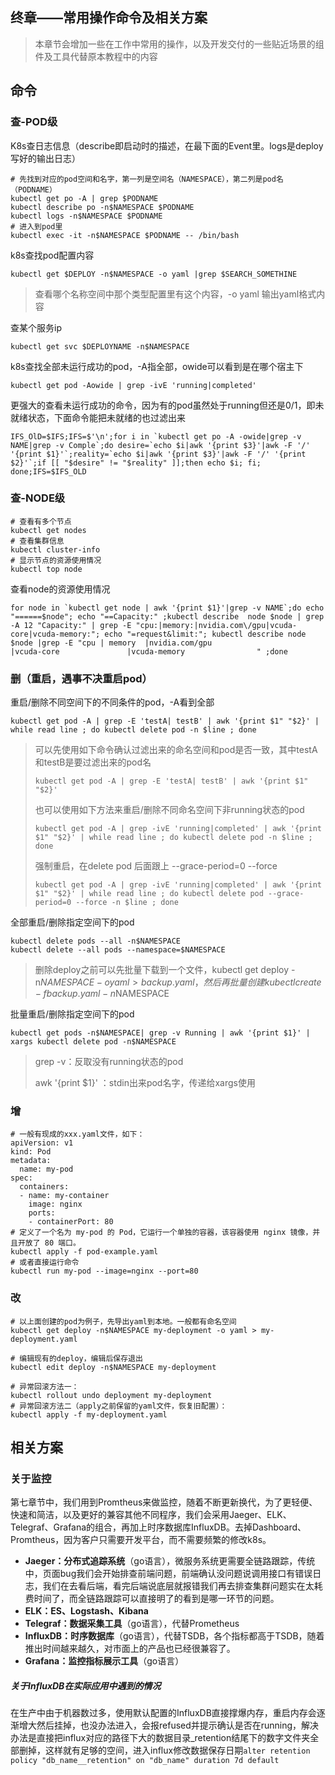 ## 终章——常用操作命令及相关方案

> 本章节会增加一些在工作中常用的操作，以及开发交付的一些贴近场景的组件及工具代替原本教程中的内容



## 命令

### 查-POD级

K8s查日志信息（describe即启动时的描述，在最下面的Event里。logs是deploy写好的输出日志）

~~~
# 先找到对应的pod空间和名字，第一列是空间名（NAMESPACE），第二列是pod名（PODNAME）
kubectl get po -A | grep $PODNAME 
kubectl describe po -n$NAMESPACE $PODNAME
kubectl logs -n$NAMESPACE $PODNAME
# 进入到pod里
kubectl exec -it -n$NAMESPACE $PODNAME -- /bin/bash
~~~

k8s查找pod配置内容

~~~
kubectl get $DEPLOY -n$NAMESPACE -o yaml |grep $SEARCH_SOMETHINE
~~~

> 查看哪个名称空间中那个类型配置里有这个内容，-o yaml 输出yaml格式内容

查某个服务ip

~~~
kubectl get svc $DEPLOYNAME -n$NAMESPACE
~~~

k8s查找全部未运行成功的pod，-A指全部，owide可以看到是在哪个宿主下

~~~
kubectl get pod -Aowide | grep -ivE 'running|completed' 
~~~

更强大的查看未运行成功的命令，因为有的pod虽然处于running但还是0/1，即未就绪状态，下面命令能把未就绪的也过滤出来

~~~
IFS_OlD=$IFS;IFS=$'\n';for i in `kubectl get po -A -owide|grep -v NAME|grep -v Comple`;do desire=`echo $i|awk '{print $3}'|awk -F '/' '{print $1}'`;reality=`echo $i|awk '{print $3}'|awk -F '/' '{print $2}'`;if [[ "$desire" != "$reality" ]];then echo $i; fi; done;IFS=$IFS_OLD
~~~



### 查-NODE级

~~~
# 查看有多个节点
kubectl get nodes
# 查看集群信息
kubectl cluster-info
# 显示节点的资源使用情况
kubectl top node
~~~

查看node的资源使用情况

~~~
for node in `kubectl get node | awk '{print $1}'|grep -v NAME`;do echo "======$node"; echo "==Capacity:" ;kubectl describe  node $node | grep -A 12 "Capacity:" | grep -E "cpu:|memory:|nvidia.com\/gpu|vcuda-core|vcuda-memory:"; echo "=request&limit:"; kubectl describe node $node |grep -E "cpu | memory  |nvidia.com/gpu                             |vcuda-core               |vcuda-memory                " ;done
~~~





### 删（重启，遇事不决重启pod）

重启/删除不同空间下的不同条件的pod，-A看到全部

~~~
kubectl get pod -A | grep -E 'testA| testB' | awk '{print $1" "$2}' | while read line ; do kubectl delete pod -n $line ; done
~~~

> 可以先使用如下命令确认过滤出来的命名空间和pod是否一致，其中testA和testB是要过滤出来的pod名
>
> ~~~
> kubectl get pod -A | grep -E 'testA| testB' | awk '{print $1" "$2}' 
> ~~~
>
> 也可以使用如下方法来重启/删除不同命名空间下非running状态的pod
>
> ~~~
> kubectl get pod -A | grep -ivE 'running|completed' | awk '{print $1" "$2}' | while read line ; do kubectl delete pod -n $line ; done
> ~~~
>
> 强制重启，在delete pod 后面跟上 --grace-period=0 --force
>
> ~~~
> kubectl get pod -A | grep -ivE 'running|completed' | awk '{print $1" "$2}' | while read line ; do kubectl delete pod --grace-period=0 --force -n $line ; done
> ~~~
>
> 

全部重启/删除指定空间下的pod

~~~
kubectl delete pods --all -n$NAMESPACE
kubectl delete --all pods --namespace=$NAMESPACE
~~~

> 删除deploy之前可以先批量下载到一个文件，kubectl get deploy -n$NAMESPACE -o yaml > backup.yaml，然后再批量创建 kubectl create -f backup.yaml  -n$NAMESPACE

批量重启/删除指定空间下的pod

~~~
kubectl get pods -n$NAMESPACE| grep -v Running | awk '{print $1}' | xargs kubectl delete pod -n$NAMESPACE
~~~

> grep -v：反取没有running状态的pod
>
>  awk '{print $1}' ：stdin出来pod名字，传递给xargs使用



### 增

~~~
# 一般有现成的xxx.yaml文件，如下：
apiVersion: v1
kind: Pod
metadata:
  name: my-pod
spec:
  containers:
  - name: my-container
    image: nginx
    ports:
    - containerPort: 80
# 定义了一个名为 my-pod 的 Pod，它运行一个单独的容器，该容器使用 nginx 镜像，并且开放了 80 端口。
kubectl apply -f pod-example.yaml
# 或者直接运行命令
kubectl run my-pod --image=nginx --port=80
~~~



### 改

~~~
# 以上面创建的pod为例子，先导出yaml到本地。一般都有命名空间
kubectl get deploy -n$NAMESPACE my-deployment -o yaml > my-deployment.yaml

# 编辑现有的deploy，编辑后保存退出
kubectl edit deploy -n$NAMESPACE my-deployment

# 异常回滚方法一：
kubectl rollout undo deployment my-deployment
# 异常回滚方法二（apply之前保留的yaml文件，恢复旧配置）：
kubectl apply -f my-deployment.yaml
~~~



## 相关方案

### 关于监控

第七章节中，我们用到Promtheus来做监控，随着不断更新换代，为了更轻便、快速和简洁，以及更好的兼容其他不同程序，我们会采用Jaeger、ELK、Telegraf、Grafana的组合，再加上时序数据库InfluxDB。去掉Dashboard、Promtheus，因为客户只需要开发平台，而不需要频繁的修改k8s。

- **Jaeger：分布式追踪系统**（go语言），微服务系统更需要全链路跟踪，传统中，页面bug我们会开始排查前端问题，前端确认没问题说调用接口有错误日志，我们在去看后端，看完后端说底层就报错我们再去排查集群问题实在太耗费时间了，而全链路跟踪可以直接明了的看到是哪一环节的问题。
- **ELK：ES、Logstash、Kibana**
- **Telegraf：数据采集工具**（go语言），代替Prometheus
- **InfluxDB：时序数据库**（go语言），代替TSDB，各个指标都高于TSDB，随着推出时间越来越久，对市面上的产品也已经很兼容了。
- **Grafana：监控指标展示工具**（go语言）

##### 关于InfluxDB在实际应用中遇到的情况

在生产中由于机器数过多，使用默认配置的InfluxDB直接撑爆内存，重启内存会逐渐增大然后挂掉，也没办法进入，会报refused并提示确认是否在running，解决办法是直接把influx对应的路径下大的数据目录_retention结尾下的数字文件夹全部删掉，这样就有足够的空间，进入influx修改数据保存日期`alter retention policy "db_name__retention" on "db_name" duration 7d default`